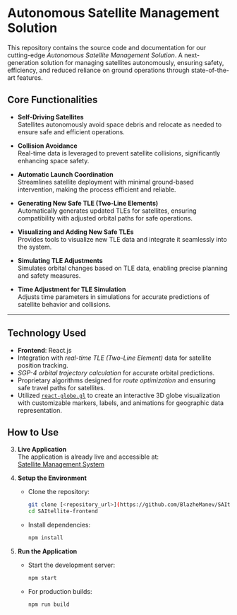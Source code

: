 # Autonomous Satellite Management Solution

This repository contains the source code and documentation for our cutting-edge *Autonomous Satellite Management Solution*.
A next-generation solution for managing satellites autonomously, ensuring safety, efficiency, and reduced reliance on ground operations through state-of-the-art features.

## Core Functionalities

- **Self-Driving Satellites**  
  Satellites autonomously avoid space debris and relocate as needed to ensure safe and efficient operations.

- **Collision Avoidance**  
  Real-time data is leveraged to prevent satellite collisions, significantly enhancing space safety.

- **Automatic Launch Coordination**  
  Streamlines satellite deployment with minimal ground-based intervention, making the process efficient and reliable.

- **Generating New Safe TLE (Two-Line Elements)**  
  Automatically generates updated TLEs for satellites, ensuring compatibility with adjusted orbital paths for safe operations.

- **Visualizing and Adding New Safe TLEs**  
  Provides tools to visualize new TLE data and integrate it seamlessly into the system.

- **Simulating TLE Adjustments**  
  Simulates orbital changes based on TLE data, enabling precise planning and safety measures.

- **Time Adjustment for TLE Simulation**  
  Adjusts time parameters in simulations for accurate predictions of satellite behavior and collisions.

---

## Technology Used
- **Frontend**: React.js
- Integration with *real-time TLE (Two-Line Element)* data for satellite position tracking.
- *SGP-4 orbital trajectory calculation* for accurate orbital predictions.
- Proprietary algorithms designed for *route optimization* and ensuring safe travel paths for satellites.
- Utilized [`react-globe.gl`](https://github.com/vasturiano/react-globe.gl) to create an interactive 3D globe visualization with customizable markers, labels, and animations for geographic data representation.

## How to Use

3. **Live Application**  
   The application is already live and accessible at:  
   [Satellite Management System](https://saitellite-frontend.onrender.com/)

2. **Setup the Environment**  
   - Clone the repository:
     ```bash
     git clone [<repository_url>](https://github.com/BlazheManev/SAItellite-frontend.git)
     cd SAItellite-frontend
     ```
   - Install dependencies:
     ```bash
     npm install
     ```

3. **Run the Application**  
   - Start the development server:
     ```bash
     npm start
     ```
   - For production builds:
     ```bash
     npm run build
     ```
